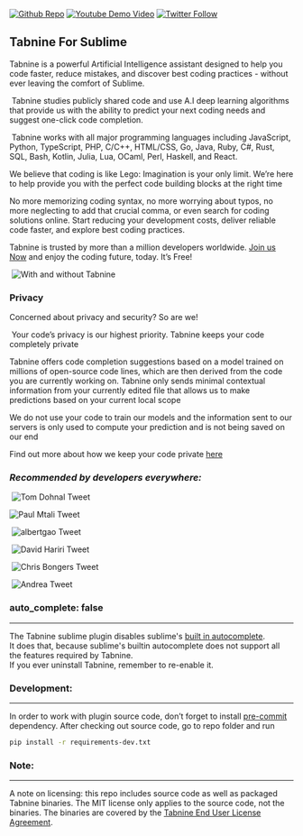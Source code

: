 [twitter-shield]: https://img.shields.io/twitter/follow/Tabnine_?style=social
[twitter-url]: http://bit.ly/Tabnine_Twitter
[github-shield]: https://img.shields.io/github/stars/codota/Tabnine?style=social
[github-url]: http://bit.ly/Tabnine_Git
[youtube-shield]: https://img.shields.io/youtube/views/TKLkXh_c-Gw?style=social
[youtube-url]: http://bit.ly/T9_YouTube

[![Github Repo][github-shield]][github-url]
[![Youtube Demo Video][youtube-shield]][youtube-url]
[![Twitter Follow][twitter-shield]][twitter-url]

## **Tabnine For Sublime**

Tabnine is a powerful Artificial Intelligence assistant designed to help you code faster, reduce mistakes, and discover best coding practices - without ever leaving the comfort of Sublime.

​
Tabnine studies publicly shared code and use A.I deep learning algorithms that provide us with the ability to predict your next coding needs and suggest one-click code completion.

​
Tabnine works with all major programming languages including JavaScript, Python, TypeScript, PHP, C/C++, HTML/CSS, Go, Java, Ruby, C#, Rust, SQL, Bash, Kotlin, Julia, Lua, OCaml, Perl, Haskell, and React.
​

We believe that coding is like Lego: Imagination is your only limit.
We’re here to help provide you with the perfect code building blocks at the right time
​

No more memorizing coding syntax, no more worrying about typos, no more neglecting to add that crucial comma, or even search for coding solutions online. Start reducing your development costs, deliver reliable code faster, and explore best coding practices.
​

Tabnine is trusted by more than a million developers worldwide. [Join us Now](https://www.tabnine.com/install) and enjoy the coding future, today. It’s Free!

​
![With and without Tabnine](https://github.com/codota/TabNine/raw/master/with-and-without-tabnine.gif)


### **Privacy**

Concerned about privacy and security? So are we!

​
Your code’s privacy is our highest priority. Tabnine keeps your code completely private
​

Tabnine offers code completion suggestions based on a model trained on millions of open-source code lines, which are then derived from the code you are currently working on. Tabnine only sends minimal contextual information from your currently edited file that allows us to make predictions based on your current local scope
​

We do not use your code to train our models and the information sent to our servers is only used to compute your prediction and is not being saved on our end


Find out more about how we keep your code private [here](https://www.codota.com/tabnine-code-privacy)


### **_Recommended by developers everywhere:_**

​
![Tom Dohnal Tweet](https://raw.githubusercontent.com/codota/tabnine-vscode/master/assets/twitter-ps-1.png)
​

![Paul Mtali Tweet](https://raw.githubusercontent.com/codota/tabnine-vscode/master/assets/twitter-ps-2.png)

​
![albertgao Tweet](https://raw.githubusercontent.com/codota/tabnine-vscode/master/assets/twitter-ps-3.png)

​
![David Hariri Tweet](https://raw.githubusercontent.com/codota/tabnine-vscode/master/assets/twitter-ps-4.png)

​
![Chris Bongers Tweet](https://raw.githubusercontent.com/codota/tabnine-vscode/master/assets/twitter-ps-5.png)

​
![Andrea Tweet](https://raw.githubusercontent.com/codota/tabnine-vscode/master/assets/twitter-ps-6.png)


### auto_complete: false
___
The Tabnine sublime plugin disables sublime's [built in autocomplete](https://www.sublimetext.com/docs/3/auto_complete.html).  
It does that, because sublime's builtin autocomplete does not support all the features required by Tabnine.  
If you ever uninstall Tabnine, remember to re-enable it.

### **Development:**
___
In order to work with plugin source code, don’t forget to install [pre-commit](https://github.com/pre-commit/pre-commit) dependency. After checking out source code, go to repo folder and run

```sh
pip install -r requirements-dev.txt
```

### **Note:**
___
A note on licensing: this repo includes source code as well as packaged Tabnine binaries. The MIT license only applies to the source code, not the binaries. The binaries are covered by the [Tabnine End User License Agreement](https://tabnine.com/eula).
